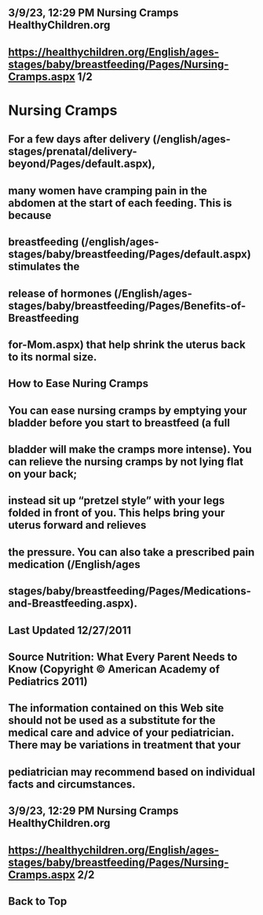 ## 3/9/23, 12:29 PM Nursing Cramps HealthyChildren.org 

## https://healthychildren.org/English/ages-stages/baby/breastfeeding/Pages/Nursing-Cramps.aspx 1/2 

# Nursing Cramps 

## For a few days after delivery (/english/ages-stages/prenatal/delivery-beyond/Pages/default.aspx), 

## many women have cramping pain in the abdomen at the start of each feeding. This is because 

## breastfeeding (/english/ages-stages/baby/breastfeeding/Pages/default.aspx) stimulates the 

## release of hormones (/English/ages-stages/baby/breastfeeding/Pages/Benefits-of-Breastfeeding

## for-Mom.aspx) that help shrink the uterus back to its normal size. 

## How to Ease Nuring Cramps 

## You can ease nursing cramps by emptying your bladder before you start to breastfeed (a full 

## bladder will make the cramps more intense). You can relieve the nursing cramps by not lying flat on your back; 

## instead sit up “pretzel style” with your legs folded in front of you. This helps bring your uterus forward and relieves 

## the pressure. You can also take a prescribed pain medication (/English/ages

## stages/baby/breastfeeding/Pages/Medications-and-Breastfeeding.aspx). 

## Last Updated 12/27/2011 

## Source Nutrition: What Every Parent Needs to Know (Copyright © American Academy of Pediatrics 2011) 

## The information contained on this Web site should not be used as a substitute for the medical care and advice of your pediatrician. There may be variations in treatment that your 

## pediatrician may recommend based on individual facts and circumstances. 


## 3/9/23, 12:29 PM Nursing Cramps HealthyChildren.org 

## https://healthychildren.org/English/ages-stages/baby/breastfeeding/Pages/Nursing-Cramps.aspx 2/2 

## Back to Top 


